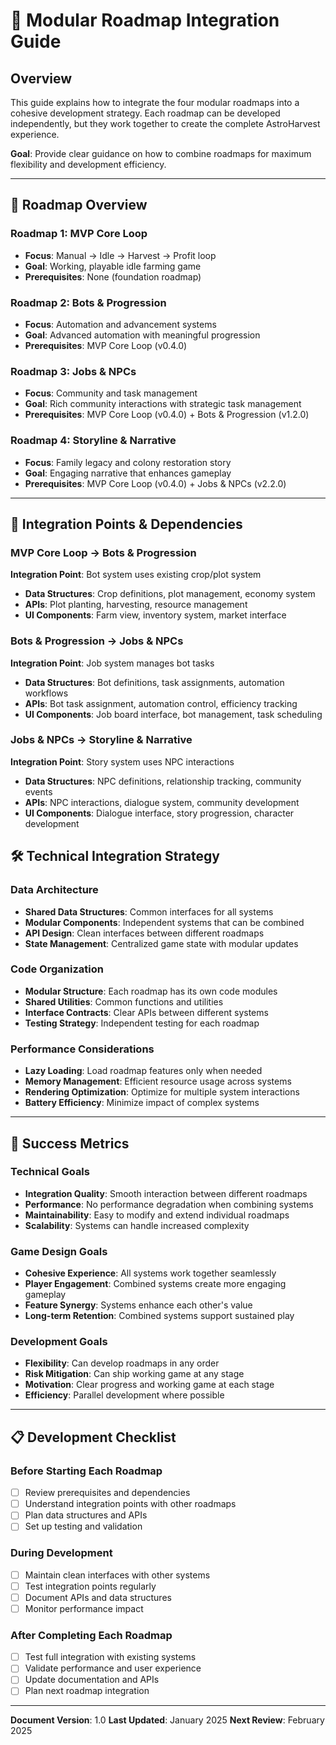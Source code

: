 # 🔗 Modular Roadmap Integration Guide

## Overview

This guide explains how to integrate the four modular roadmaps into a cohesive development strategy. Each roadmap can be developed independently, but they work together to create the complete AstroHarvest experience.

**Goal**: Provide clear guidance on how to combine roadmaps for maximum flexibility and development efficiency.

---

## 🎯 Roadmap Overview

### Roadmap 1: MVP Core Loop

- **Focus**: Manual → Idle → Harvest → Profit loop
- **Goal**: Working, playable idle farming game
- **Prerequisites**: None (foundation roadmap)

### Roadmap 2: Bots & Progression

- **Focus**: Automation and advancement systems
- **Goal**: Advanced automation with meaningful progression
- **Prerequisites**: MVP Core Loop (v0.4.0)

### Roadmap 3: Jobs & NPCs

- **Focus**: Community and task management
- **Goal**: Rich community interactions with strategic task management
- **Prerequisites**: MVP Core Loop (v0.4.0) + Bots & Progression (v1.2.0)

### Roadmap 4: Storyline & Narrative

- **Focus**: Family legacy and colony restoration story
- **Goal**: Engaging narrative that enhances gameplay
- **Prerequisites**: MVP Core Loop (v0.4.0) + Jobs & NPCs (v2.2.0)

---

## 🔗 Integration Points & Dependencies

### MVP Core Loop → Bots & Progression

**Integration Point**: Bot system uses existing crop/plot system

- **Data Structures**: Crop definitions, plot management, economy system
- **APIs**: Plot planting, harvesting, resource management
- **UI Components**: Farm view, inventory system, market interface

### Bots & Progression → Jobs & NPCs

**Integration Point**: Job system manages bot tasks

- **Data Structures**: Bot definitions, task assignments, automation workflows
- **APIs**: Bot task assignment, automation control, efficiency tracking
- **UI Components**: Job board interface, bot management, task scheduling

### Jobs & NPCs → Storyline & Narrative

**Integration Point**: Story system uses NPC interactions

- **Data Structures**: NPC definitions, relationship tracking, community events
- **APIs**: NPC interactions, dialogue system, community development
- **UI Components**: Dialogue interface, story progression, character development

## 🛠️ Technical Integration Strategy

### Data Architecture

- **Shared Data Structures**: Common interfaces for all systems
- **Modular Components**: Independent systems that can be combined
- **API Design**: Clean interfaces between different roadmaps
- **State Management**: Centralized game state with modular updates

### Code Organization

- **Modular Structure**: Each roadmap has its own code modules
- **Shared Utilities**: Common functions and utilities
- **Interface Contracts**: Clear APIs between different systems
- **Testing Strategy**: Independent testing for each roadmap

### Performance Considerations

- **Lazy Loading**: Load roadmap features only when needed
- **Memory Management**: Efficient resource usage across systems
- **Rendering Optimization**: Optimize for multiple system interactions
- **Battery Efficiency**: Minimize impact of complex systems

---

## 🎯 Success Metrics

### Technical Goals

- **Integration Quality**: Smooth interaction between different roadmaps
- **Performance**: No performance degradation when combining systems
- **Maintainability**: Easy to modify and extend individual roadmaps
- **Scalability**: Systems can handle increased complexity

### Game Design Goals

- **Cohesive Experience**: All systems work together seamlessly
- **Player Engagement**: Combined systems create more engaging gameplay
- **Feature Synergy**: Systems enhance each other's value
- **Long-term Retention**: Combined systems support sustained play

### Development Goals

- **Flexibility**: Can develop roadmaps in any order
- **Risk Mitigation**: Can ship working game at any stage
- **Motivation**: Clear progress and working game at each stage
- **Efficiency**: Parallel development where possible

---

## 📋 Development Checklist

### Before Starting Each Roadmap

- [ ] Review prerequisites and dependencies
- [ ] Understand integration points with other roadmaps
- [ ] Plan data structures and APIs
- [ ] Set up testing and validation

### During Development

- [ ] Maintain clean interfaces with other systems
- [ ] Test integration points regularly
- [ ] Document APIs and data structures
- [ ] Monitor performance impact

### After Completing Each Roadmap

- [ ] Test full integration with existing systems
- [ ] Validate performance and user experience
- [ ] Update documentation and APIs
- [ ] Plan next roadmap integration

---

**Document Version**: 1.0
**Last Updated**: January 2025
**Next Review**: February 2025
